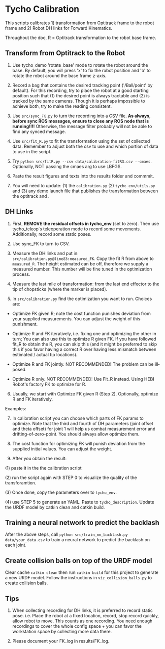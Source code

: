 # Tycho Calibration

This scripts calibrates 1) transformation from Optitrack frame to the robot frame and 2) Robot DH links for Forward Kinematics.

Throughout the doc, R = Optitrack transformation to the robot base frame.

##  Transform from Optitrack to the Robot

1. Use tycho_demo 'rotate_base' mode to rotate the robot around the base. By default, you will press 'x' to fix the robot position and 'b' to rotate the robot around the base frame z-axis.

2. Record a bag that contains the desired tracking point ('/Ball/point' by default). For this recording, try to place the robot at a good starting position such that (1) the desired point is always tractable and (2) is tracked by the same cameras. Though it is perhaps impossible to achieve both, try to make the reading consistent.

3. Use `src/sync_FK.py` to turn the recording into a CSV file. **As always, before sync ROS messages, ensure to close any ROS node that is running!!!!** Otherwise, the message filter probably will not be able to find any synced message.

3. Use `src/fit_R.py` to fit the transformation using the set of collected data. Remember to adjust both the csv to use and which portion of data to use in the script.

4. Try `python src/fitR.py --csv data/calibration-fitR3.csv --cmaes`. Optionally, NOT passing the cmaes arg to use LBFGS.

4. Paste the result figures and texts into the results folder and commmit.

5. You will need to update: (1) the `calibration.py` (2) `tycho_env/utils.py` and (3) any demo launch file that publishes the transformation between the optitrack and .

## DH Links

1. First, **REMOVE the residual offsets in tycho_env** (set to zero). Then use tycho_teleop's teleoperation mode to record some movements. Additionally, record some static poses.

2. Use sync_FK to turn to CSV.

3. Measure the DH links and put in `src/calibration.py@line83:measured_FK`. Copy the fit R from above to `measured_R`. The height estimated can be off, therefore we supply a measured number. This number will be fine tuned in the optimization process.

4. Measure the last mile of transformation: from the last end effector to the tip of chopsticks (where the marker is placed).

5. In `src/calibration.py` find the optimization you want to run. Choices are:

- Optimize FK given R; note the cost function punishes deviation from your supplied measurements. You can adjust the weight of this punishment.

- Optimize R and FK iteratively, i.e. fixing one and optimizing the other in turn; You can also use this to optimize R given FK. If you have followed fit_R to obtain the R, you can skip this (and it might be preferred to skip this if you favor having a correct R over having less mismatch between estimated / actual tip locations).

- Optimize R and FK jointly. NOT RECOMMENDED! The problem can be ill-posed.

- Optimize R only. NOT RECOMMENDED! Use Fit_R instead. Using HEBI Robot's factory FK to optimize for R.

6. Usually, we start with Optimize FK given R (Step 2). Optionally, optimize R and FK iteratively.

Examples:

7. In calibration script you can choose which parts of FK params to optimize. Note that the third and fourth of DH parameters (joint offset and theta offset) for joint 1 will help us combat measurement error and drifting-of-zero-point. You should always allow optimize them.

8. The cost function for optimizing FK will punish deviation from the supplied initial values. You can adjust the weight.

9. After you obtain the result:

(1) paste it in the the calibration script

(2) run the script again with STEP 0 to visualize the quality of the transforamtion.

(3) Once done, copy the parameters over to `tycho_env`.

(4) use STEP 5 to generate an YAML. Paste to `tycho_description`. Update the URDF model by catkin clean and catkin build.

## Training a neural network to predict the backlash

After the above steps, call `python src/train_nn_backlash.py data/your_data.csv` to train a neural network to predict the backlash on each joint.

## Create collision balls on top of the URDF model

Clear cache `catkin clean` then run `catkin build` for this project to generate a new URDF model. Follow the
instructions in `viz_collision_balls.py` to create collision balls.

## Tips

1. When collecting recording for DH links, it is preferred to record static pose. i.e. Place the robot at a fixed location, record, stop record quickly, allow robot to move. This counts as one recording. You need enough recordings to cover the whole config space + you can favor the workstation space by collecting more data there.

2. Please document your FK\_log in results/FK\_log.

